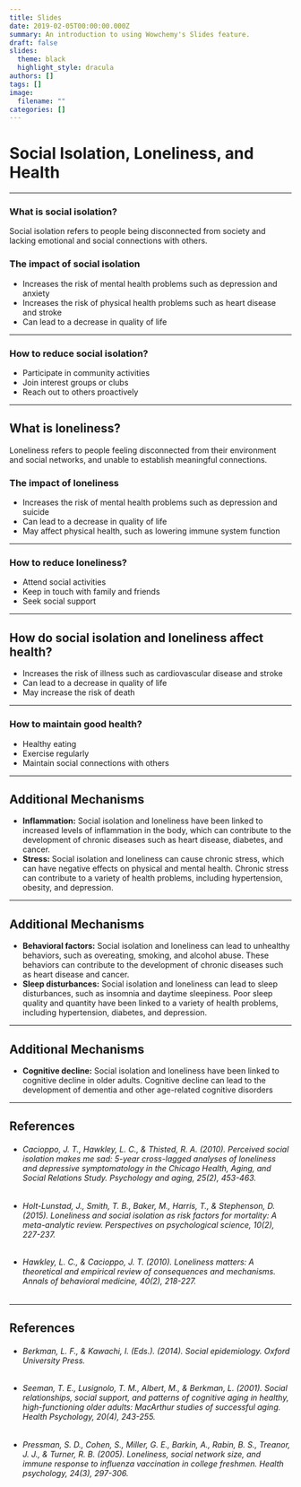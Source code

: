 ```yaml
---
title: Slides
date: 2019-02-05T00:00:00.000Z
summary: An introduction to using Wowchemy's Slides feature.
draft: false
slides:
  theme: black
  highlight_style: dracula
authors: []
tags: []
image:
  filename: ""
categories: []
---
```

# Social Isolation, Loneliness, and Health

- - -

### What is social isolation?

Social isolation refers to people being disconnected from society and lacking emotional and social connections with others.

### The impact of social isolation

* Increases the risk of mental health problems such as depression and anxiety
* Increases the risk of physical health problems such as heart disease and stroke
* Can lead to a decrease in quality of life

- - -

### How to reduce social isolation?

* Participate in community activities
* Join interest groups or clubs
* Reach out to others proactively

- - -

## What is loneliness?

Loneliness refers to people feeling disconnected from their environment and social networks, and unable to establish meaningful connections.

### The impact of loneliness

* Increases the risk of mental health problems such as depression and suicide
* Can lead to a decrease in quality of life
* May affect physical health, such as lowering immune system function

- - -

### How to reduce loneliness?

* Attend social activities
* Keep in touch with family and friends
* Seek social support

- - -

## How do social isolation and loneliness affect health?

* Increases the risk of illness such as cardiovascular disease and stroke
* Can lead to a decrease in quality of life
* May increase the risk of death

- - -

### How to maintain good health?

* Healthy eating
* Exercise regularly
* Maintain social connections with others

- - -

## Additional Mechanisms

* **Inflammation:** Social isolation and loneliness have been linked to increased levels of inflammation in the body, which can contribute to the development of chronic diseases such as heart disease, diabetes, and cancer.
* **Stress:** Social isolation and loneliness can cause chronic stress, which can have negative effects on physical and mental health. Chronic stress can contribute to a variety of health problems, including hypertension, obesity, and depression.

- - -

## Additional Mechanisms

* **Behavioral factors:** Social isolation and loneliness can lead to unhealthy behaviors, such as overeating, smoking, and alcohol abuse. These behaviors can contribute to the development of chronic diseases such as heart disease and cancer.
* **Sleep disturbances:** Social isolation and loneliness can lead to sleep disturbances, such as insomnia and daytime sleepiness. Poor sleep quality and quantity have been linked to a variety of health problems, including hypertension, diabetes, and depression.

- - -

## Additional Mechanisms

* **Cognitive decline:** Social isolation and loneliness have been linked to cognitive decline in older adults. Cognitive decline can lead to the development of dementia and other age-related cognitive disorders

- - -

## References

* ###### Cacioppo, J. T., Hawkley, L. C., & Thisted, R. A. (2010). Perceived social isolation makes me sad: 5-year cross-lagged analyses of loneliness and depressive symptomatology in the Chicago Health, Aging, and Social Relations Study. Psychology and aging, 25(2), 453-463.
* ###### Holt-Lunstad, J., Smith, T. B., Baker, M., Harris, T., & Stephenson, D. (2015). Loneliness and social isolation as risk factors for mortality: A meta-analytic review. Perspectives on psychological science, 10(2), 227-237.
* ###### Hawkley, L. C., & Cacioppo, J. T. (2010). Loneliness matters: A theoretical and empirical review of consequences and mechanisms. Annals of behavioral medicine, 40(2), 218-227.

- - -

## References

* ###### Berkman, L. F., & Kawachi, I. (Eds.). (2014). Social epidemiology. Oxford University Press.
* ###### Seeman, T. E., Lusignolo, T. M., Albert, M., & Berkman, L. (2001). Social relationships, social support, and patterns of cognitive aging in healthy, high-functioning older adults: MacArthur studies of successful aging. Health Psychology, 20(4), 243-255.
* ###### Pressman, S. D., Cohen, S., Miller, G. E., Barkin, A., Rabin, B. S., Treanor, J. J., & Turner, R. B. (2005). Loneliness, social network size, and immune response to influenza vaccination in college freshmen. Health psychology, 24(3), 297-306.
